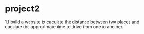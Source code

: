 # project2
1.I build a website to caculate the distance between two places and caculate the approximate time to drive from one to another.

